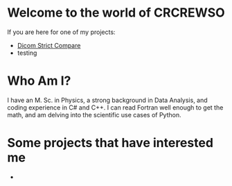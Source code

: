 # Welcome to the world of CRCREWSO

If you are here for one of my projects:
- [Dicom Strict Compare](http://dsc.crcrewso.ca)
- testing

# Who Am I?

I have an M. Sc. in Physics, a strong background in Data Analysis, and coding experience in C\# and C++. I can read Fortran well enough to get the math, and am delving into the scientific use cases of Python. 

# Some projects that have interested me 
- 
